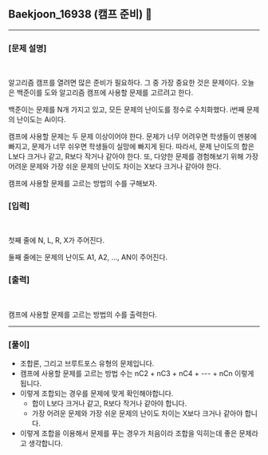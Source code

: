 ## Baekjoon_16938 (캠프 준비) 🚀
___


### **[문제 설명]**
<br>

알고리즘 캠프를 열려면 많은 준비가 필요하다. 그 중 가장 중요한 것은 문제이다. 오늘은 백준이를 도와 알고리즘 캠프에 사용할 문제를 고르려고 한다.

백준이는 문제를 N개 가지고 있고, 모든 문제의 난이도를 정수로 수치화했다. i번째 문제의 난이도는 Ai이다.

캠프에 사용할 문제는 두 문제 이상이어야 한다. 문제가 너무 어려우면 학생들이 멘붕에 빠지고, 문제가 너무 쉬우면 학생들이 실망에 빠지게 된다. 따라서, 문제 난이도의 합은 L보다 크거나 같고, R보다 작거나 같아야 한다. 또, 다양한 문제를 경험해보기 위해 가장 어려운 문제와 가장 쉬운 문제의 난이도 차이는 X보다 크거나 같아야 한다.

캠프에 사용할 문제를 고르는 방법의 수를 구해보자.


### **[입력]**
<br>

첫째 줄에 N, L, R, X가 주어진다.

둘째 줄에는 문제의 난이도 A1, A2, ..., AN이 주어진다.

### **[출력]**
<br>

캠프에 사용할 문제를 고르는 방법의 수를 출력한다.

___


### **[풀이]**
- 조합론, 그리고 브루트포스 유형의 문제입니다.
- 캠프에 사용할 문제를 고르는 방법 수는 nC2 + nC3 + nC4 + --- + nCn 이렇게됩니다.
- 이렇게 조합되는 경우를 문제에 맞게 확인해야합니다.
  - 합이 L보다 크거나 같고, R보다 작거나 같아야 합니다.
  - 가장 어려운 문제와 가장 쉬운 문제의 난이도 차이는 X보다 크거나 같아야 합니다.
- 이렇게 조합을 이용해서 문제를 푸는 경우가 처음이라 조합을 익히는데 좋은 문제라고 생각합니다.

 